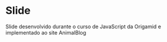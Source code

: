 # Slide
Slide desenvolvido durante o curso de JavaScript da Origamid e implementado ao site AnimalBlog
